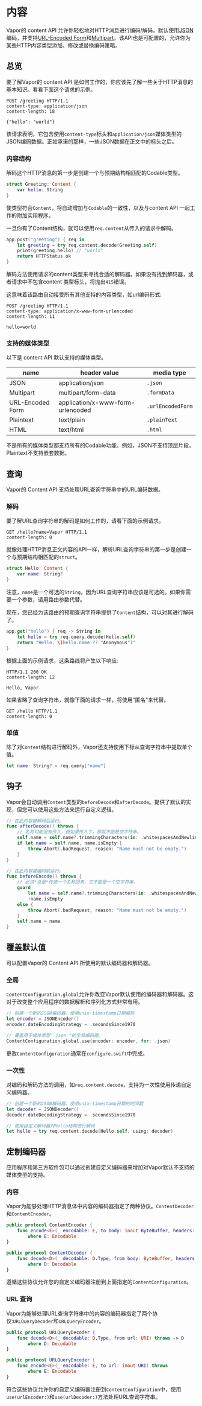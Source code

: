 # 内容

Vapor的 content API 允许你轻松地对HTTP消息进行编码/解码。默认使用[JSON](https://tools.ietf.org/html/rfc7159)编码，并支持[URL-Encoded Form](https://en.wikipedia.org/wiki/Percent-encoding#The_application/x-www-form-urlencoded_type)和[Multipart](https://tools.ietf.org/html/rfc2388)。该API也是可配置的，允许你为某些HTTP内容类型添加、修改或替换编码策略。

## 总览

要了解Vapor的 content API 是如何工作的，你应该先了解一些关于HTTP消息的基本知识。看看下面这个请求的示例。

```http
POST /greeting HTTP/1.1
content-type: application/json
content-length: 18

{"hello": "world"}
```

该请求表明，它包含使用`content-type`标头和`application/json`媒体类型的JSON编码数据。正如承诺的那样，一些JSON数据在正文中的标头之后。

### 内容结构

解码这个HTTP消息的第一步是创建一个与预期结构相匹配的Codable类型。

```swift
struct Greeting: Content {
    var hello: String
}
```

使类型符合`Content`，将自动增加与`Codable`的一致性，以及与content API 一起工作的附加实用程序。

一旦你有了Content结构，就可以使用`req.content`从传入的请求中解码。

```swift
app.post("greeting") { req in 
    let greeting = try req.content.decode(Greeting.self)
    print(greeting.hello) // "world"
    return HTTPStatus.ok
}
```

解码方法使用请求的content类型来寻找合适的解码器。如果没有找到解码器，或者请求中不包含content 类型标头，将抛出`415`错误。

这意味着该路由自动接受所有其他支持的内容类型，如url编码形式:

```http
POST /greeting HTTP/1.1
content-type: application/x-www-form-urlencoded
content-length: 11

hello=world
```

### 支持的媒体类型

以下是 content API 默认支持的媒体类型。

|name|header value|media type|
|-|-|-|
|JSON|application/json|`.json`|
|Multipart|multipart/form-data|`.formData`|
|URL-Encoded Form|application/x-www-form-urlencoded|`.urlEncodedForm`|
|Plaintext|text/plain|`.plainText`|
|HTML|text/html|`.html`|

不是所有的媒体类型都支持所有的Codable功能。例如，JSON不支持顶层片段，Plaintext不支持嵌套数据。

## 查询

Vapor的 Content API 支持处理URL查询字符串中的URL编码数据。

### 解码

要了解URL查询字符串的解码是如何工作的，请看下面的示例请求。

```http
GET /hello?name=Vapor HTTP/1.1
content-length: 0
```

就像处理HTTP消息正文内容的API一样，解析URL查询字符串的第一步是创建一个与预期结构相匹配的`struct`。

```swift
struct Hello: Content {
    var name: String?
}
```

注意，`name`是一个可选的`String`，因为URL查询字符串应该是可选的。如果你需要一个参数，请用路由参数代替。

现在，您已经为该路由的预期查询字符串提供了`Content`结构，可以对其进行解码了。

```swift
app.get("hello") { req -> String in 
    let hello = try req.query.decode(Hello.self)
    return "Hello, \(hello.name ?? "Anonymous")"
}
```

根据上面的示例请求，这条路线将产生以下响应:

```http
HTTP/1.1 200 OK
content-length: 12

Hello, Vapor
```

如果省略了查询字符串，就像下面的请求一样，将使用"匿名"来代替。

```http
GET /hello HTTP/1.1
content-length: 0
```

### 单值

除了对`Content`结构进行解码外，Vapor还支持使用下标从查询字符串中提取单个值。

```swift
let name: String? = req.query["name"]
```

## 钩子

Vapor会自动调用`Content`类型的`beforeDecode`和`afterDecode`。提供了默认的实现，但您可以使用这些方法来运行自定义逻辑。

```swift
// 在此内容被解码后运行。
func afterDecode() throws {
    // 名称可能没有传入，但如果传入了，那就不能是空字符串。
    self.name = self.name?.trimmingCharacters(in: .whitespacesAndNewlines)
    if let name = self.name, name.isEmpty {
        throw Abort(.badRequest, reason: "Name must not be empty.")
    }
}

// 在此内容被编码前运行。
func beforeEncode() throws {
    // 必须*总是*传递一个名称回来，它不能是一个空字符串。
    guard 
        let name = self.name?.trimmingCharacters(in: .whitespacesAndNewlines), 
        !name.isEmpty 
    else {
        throw Abort(.badRequest, reason: "Name must not be empty.")
    }
    self.name = name
}
```

## 覆盖默认值

可以配置Vapor的 Content API 所使用的默认编码器和解码器。

### 全局

`ContentConfiguration.global`允许你改变Vapor默认使用的编码器和解码器。这对于改变整个应用程序的数据解析和序列化方式非常有用。

```swift
// 创建一个新的JSON编码器，使用unix-timestamp日期编码
let encoder = JSONEncoder()
encoder.dateEncodingStrategy = .secondsSince1970

// 覆盖用于媒体类型".json "的全局编码器。
ContentConfiguration.global.use(encoder: encoder, for: .json)
```

更改`ContentConfiguration`通常在`configure.swift`中完成。

### 一次性

对编码和解码方法的调用，如`req.content.decode`，支持为一次性使用传递自定义编码器。

```swift
// 创建一个新的JSON解码器，使用unix-timestamp日期的时间戳
let decoder = JSONDecoder()
decoder.dateDecodingStrategy = .secondsSince1970

// 使用自定义解码器对Hello结构进行解码
let hello = try req.content.decode(Hello.self, using: decoder)
```

## 定制编码器

应用程序和第三方软件包可以通过创建自定义编码器来增加对Vapor默认不支持的媒体类型的支持。

### 内容

Vapor为能够处理HTTP消息体中内容的编码器指定了两种协议。`ContentDecoder`和`ContentEncoder`。

```swift
public protocol ContentEncoder {
    func encode<E>(_ encodable: E, to body: inout ByteBuffer, headers: inout HTTPHeaders) throws
        where E: Encodable
}

public protocol ContentDecoder {
    func decode<D>(_ decodable: D.Type, from body: ByteBuffer, headers: HTTPHeaders) throws -> D
        where D: Decodable
}
```

遵循这些协议允许您的自定义编码器注册到上面指定的`ContentConfiguration`。

### URL 查询

Vapor为能够处理URL查询字符串中的内容的编码器指定了两个协议:`URLQueryDecoder`和`URLQueryEncoder`。

```swift
public protocol URLQueryDecoder {
    func decode<D>(_ decodable: D.Type, from url: URI) throws -> D
        where D: Decodable
}

public protocol URLQueryEncoder {
    func encode<E>(_ encodable: E, to url: inout URI) throws
        where E: Encodable
}
```

符合这些协议允许你的自定义编码器注册到`ContentConfiguration`中，使用`use(urlEncoder:)`和`use(urlDecoder:)`方法处理URL查询字符串。